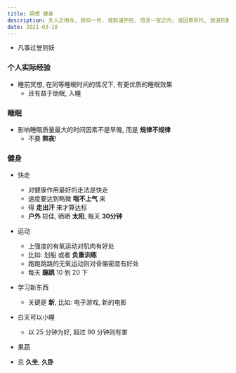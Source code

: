 ```yaml
---
title: 冥想 健身
description: 夫人之相与, 俯仰一世. 或取诸怀抱, 悟言一室之内; 或因寄所托, 放浪形骸之外.
date: 2021-03-18
---
```


* 凡事过誉则妖

### 个人实际经验

* 睡前冥想, 在同等睡眠时间的情况下, 有更优质的睡眠效果
  - 且有益于助眠, 入睡

### 睡眠

* 影响睡眠质量最大的时间因素不是早晚, 而是 **规律不规律**
  - 不要 **熬夜**!

### 健身

* 快走
  - 对健康作用最好的走法是快走
  - 速度要达到略微 **喘不上气** 来
  - 得 **走出汗** 来才算达标
  - **户外** 较佳, 晒晒 **太阳**, 每天 **30分钟**

* 运动
  - 上强度的有氧运动对肌肉有好处
  - 比如: 划船 或者 **负重训练**
  - 跑跑跳跳的无氧运动则对骨骼密度有好处
  - 每天 **蹦跳** 10 到 20 下

* 学习新东西
  - 关键是 **新**, 比如: 电子游戏, 新的电影

* 白天可以小睡
  - 以 25 分钟为好, 超过 90 分钟则有害

* 果蔬

* 忌 **久坐**, **久卧**
